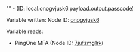 "" - (ID: local.onogvjusk6.payload.output.passcode)

Variable written:
Node ID: [onogvjusk6](../nodes/onogvjusk6.md)

Variable reads:
* PingOne MFA (Node ID: [7jufzmg1rk](../nodes/7jufzmg1rk.md))
